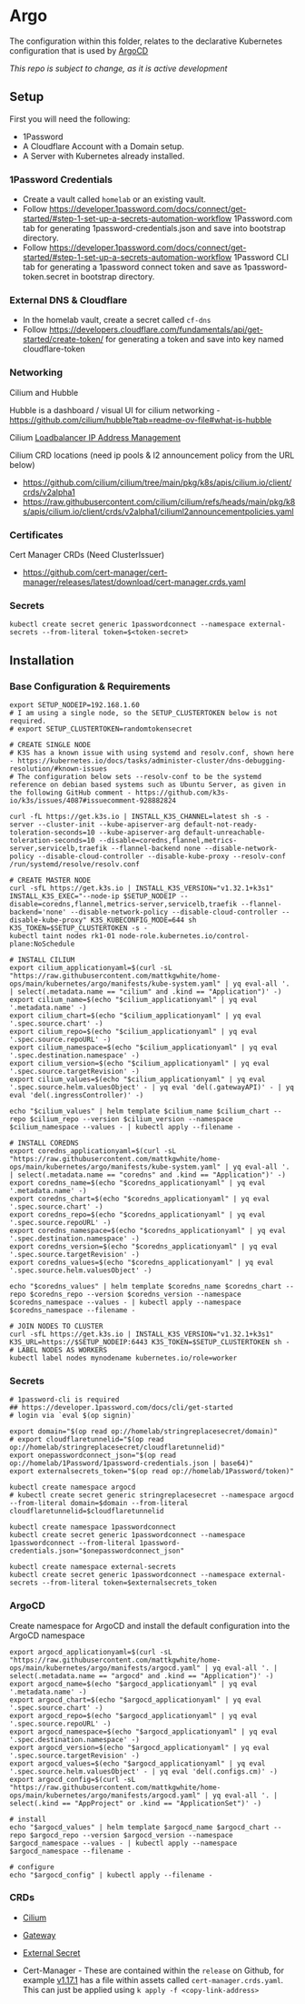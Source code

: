# Argo

The configuration within this folder, relates to the declarative Kubernetes configuration that is used by [ArgoCD](https://argo-cd.readthedocs.io/en/stable/)

*This repo is subject to change, as it is active development* 

## Setup

First you will need the following:

- 1Password
- A Cloudflare Account with a Domain setup.
- A Server with Kubernetes already installed.

### 1Password Credentials

- Create a vault called `homelab` or an existing vault.
- Follow https://developer.1password.com/docs/connect/get-started/#step-1-set-up-a-secrets-automation-workflow 1Password.com tab for generating 1password-credentials.json and save into bootstrap directory.
- Follow https://developer.1password.com/docs/connect/get-started/#step-1-set-up-a-secrets-automation-workflow 1Password CLI tab for generating a 1password connect token and save as 1password-token.secret in bootstrap directory.

### External DNS & Cloudflare

- In the homelab vault, create a secret called `cf-dns`
- Follow https://developers.cloudflare.com/fundamentals/api/get-started/create-token/ for generating a token and save into key named cloudflare-token

### Networking

Cilium and Hubble

Hubble is a dashboard / visual UI for cilium networking - https://github.com/cilium/hubble?tab=readme-ov-file#what-is-hubble


Cilium [Loadbalancer IP Address Management](https://docs.cilium.io/en/stable/network/lb-ipam/)

Cilium CRD locations (need ip pools & l2 announcement policy from the URL below)

- https://github.com/cilium/cilium/tree/main/pkg/k8s/apis/cilium.io/client/crds/v2alpha1
- https://raw.githubusercontent.com/cilium/cilium/refs/heads/main/pkg/k8s/apis/cilium.io/client/crds/v2alpha1/ciliuml2announcementpolicies.yaml

### Certificates

Cert Manager CRDs (Need ClusterIssuer)
- https://github.com/cert-manager/cert-manager/releases/latest/download/cert-manager.crds.yaml

### Secrets

```shell
kubectl create secret generic 1passwordconnect --namespace external-secrets --from-literal token=$<token-secret>
```

## Installation

### Base Configuration & Requirements

```shell
export SETUP_NODEIP=192.168.1.60
# I am using a single node, so the SETUP_CLUSTERTOKEN below is not required.
# export SETUP_CLUSTERTOKEN=randomtokensecret

# CREATE SINGLE NODE
# K3S has a known issue with using systemd and resolv.conf, shown here - https://kubernetes.io/docs/tasks/administer-cluster/dns-debugging-resolution/#known-issues
# The configuration below sets --resolv-conf to be the systemd reference on debian based systems such as Ubuntu Server, as given in the following GitHub comment - https://github.com/k3s-io/k3s/issues/4087#issuecomment-928882824

curl -fL https://get.k3s.io | INSTALL_K3S_CHANNEL=latest sh -s - server --cluster-init --kube-apiserver-arg default-not-ready-toleration-seconds=10 --kube-apiserver-arg default-unreachable-toleration-seconds=10 --disable=coredns,flannel,metrics-server,servicelb,traefik --flannel-backend none --disable-network-policy --disable-cloud-controller --disable-kube-proxy --resolv-conf /run/systemd/resolve/resolv.conf

# CREATE MASTER NODE
curl -sfL https://get.k3s.io | INSTALL_K3S_VERSION="v1.32.1+k3s1" INSTALL_K3S_EXEC="--node-ip $SETUP_NODEIP --disable=coredns,flannel,metrics-server,servicelb,traefik --flannel-backend='none' --disable-network-policy --disable-cloud-controller --disable-kube-proxy" K3S_KUBECONFIG_MODE=644 sh K3S_TOKEN=$SETUP_CLUSTERTOKEN -s - 
kubectl taint nodes rk1-01 node-role.kubernetes.io/control-plane:NoSchedule

# INSTALL CILIUM
export cilium_applicationyaml=$(curl -sL "https://raw.githubusercontent.com/mattkgwhite/home-ops/main/kubernetes/argo/manifests/kube-system.yaml" | yq eval-all '. | select(.metadata.name == "cilium" and .kind == "Application")' -)
export cilium_name=$(echo "$cilium_applicationyaml" | yq eval '.metadata.name' -)
export cilium_chart=$(echo "$cilium_applicationyaml" | yq eval '.spec.source.chart' -)
export cilium_repo=$(echo "$cilium_applicationyaml" | yq eval '.spec.source.repoURL' -)
export cilium_namespace=$(echo "$cilium_applicationyaml" | yq eval '.spec.destination.namespace' -)
export cilium_version=$(echo "$cilium_applicationyaml" | yq eval '.spec.source.targetRevision' -)
export cilium_values=$(echo "$cilium_applicationyaml" | yq eval '.spec.source.helm.valuesObject' - | yq eval 'del(.gatewayAPI)' - | yq eval 'del(.ingressController)' -)

echo "$cilium_values" | helm template $cilium_name $cilium_chart --repo $cilium_repo --version $cilium_version --namespace $cilium_namespace --values - | kubectl apply --filename -

# INSTALL COREDNS
export coredns_applicationyaml=$(curl -sL "https://raw.githubusercontent.com/mattkgwhite/home-ops/main/kubernetes/argo/manifests/kube-system.yaml" | yq eval-all '. | select(.metadata.name == "coredns" and .kind == "Application")' -)
export coredns_name=$(echo "$coredns_applicationyaml" | yq eval '.metadata.name' -)
export coredns_chart=$(echo "$coredns_applicationyaml" | yq eval '.spec.source.chart' -)
export coredns_repo=$(echo "$coredns_applicationyaml" | yq eval '.spec.source.repoURL' -)
export coredns_namespace=$(echo "$coredns_applicationyaml" | yq eval '.spec.destination.namespace' -)
export coredns_version=$(echo "$coredns_applicationyaml" | yq eval '.spec.source.targetRevision' -)
export coredns_values=$(echo "$coredns_applicationyaml" | yq eval '.spec.source.helm.valuesObject' -)

echo "$coredns_values" | helm template $coredns_name $coredns_chart --repo $coredns_repo --version $coredns_version --namespace $coredns_namespace --values - | kubectl apply --namespace $coredns_namespace --filename -

# JOIN NODES TO CLUSTER
curl -sfL https://get.k3s.io | INSTALL_K3S_VERSION="v1.32.1+k3s1" K3S_URL=https://$SETUP_NODEIP:6443 K3S_TOKEN=$SETUP_CLUSTERTOKEN sh -
# LABEL NODES AS WORKERS
kubectl label nodes mynodename kubernetes.io/role=worker
```

### Secrets

```Shell
# 1password-cli is required
## https://developer.1password.com/docs/cli/get-started
# login via `eval $(op signin)`

export domain="$(op read op://homelab/stringreplacesecret/domain)"
# export cloudflaretunnelid="$(op read op://homelab/stringreplacesecret/cloudflaretunnelid)"
export onepasswordconnect_json="$(op read op://homelab/1Password/1password-credentials.json | base64)"
export externalsecrets_token="$(op read op://homelab/1Password/token)"

kubectl create namespace argocd
# kubectl create secret generic stringreplacesecret --namespace argocd --from-literal domain=$domain --from-literal cloudflaretunnelid=$cloudflaretunnelid

kubectl create namespace 1passwordconnect
kubectl create secret generic 1passwordconnect --namespace 1passwordconnect --from-literal 1password-credentials.json="$onepasswordconnect_json"

kubectl create namespace external-secrets
kubectl create secret generic 1passwordconnect --namespace external-secrets --from-literal token=$externalsecrets_token
```

### ArgoCD

Create namespace for ArgoCD and install the default configuration into the ArgoCD namespace

```shell
export argocd_applicationyaml=$(curl -sL "https://raw.githubusercontent.com/mattkgwhite/home-ops/main/kubernetes/argo/manifests/argocd.yaml" | yq eval-all '. | select(.metadata.name == "argocd" and .kind == "Application")' -)
export argocd_name=$(echo "$argocd_applicationyaml" | yq eval '.metadata.name' -)
export argocd_chart=$(echo "$argocd_applicationyaml" | yq eval '.spec.source.chart' -)
export argocd_repo=$(echo "$argocd_applicationyaml" | yq eval '.spec.source.repoURL' -)
export argocd_namespace=$(echo "$argocd_applicationyaml" | yq eval '.spec.destination.namespace' -)
export argocd_version=$(echo "$argocd_applicationyaml" | yq eval '.spec.source.targetRevision' -)
export argocd_values=$(echo "$argocd_applicationyaml" | yq eval '.spec.source.helm.valuesObject' - | yq eval 'del(.configs.cm)' -)
export argocd_config=$(curl -sL "https://raw.githubusercontent.com/mattkgwhite/home-ops/main/kubernetes/argo/manifests/argocd.yaml" | yq eval-all '. | select(.kind == "AppProject" or .kind == "ApplicationSet")' -)

# install
echo "$argocd_values" | helm template $argocd_name $argocd_chart --repo $argocd_repo --version $argocd_version --namespace $argocd_namespace --values - | kubectl apply --namespace $argocd_namespace --filename -

# configure
echo "$argocd_config" | kubectl apply --filename -
```

### CRDs

- [Cilium](https://github.com/cilium/cilium/tree/main/pkg/k8s/apis/cilium.io/client/crds/v2alpha1)

- [Gateway](https://github.com/kubernetes-sigs/gateway-api/tree/main/config/crd/standard)

- [External Secret](https://github.com/external-secrets/external-secrets/tree/main/config/crds/bases)

- Cert-Manager - These are contained within the `release` on Github, for example [v1.17.1](https://github.com/cert-manager/cert-manager/releases/tag/v1.17.1) has a file within assets called `cert-manager.crds.yaml`. This can just be applied using `k apply -f <copy-link-address>`
